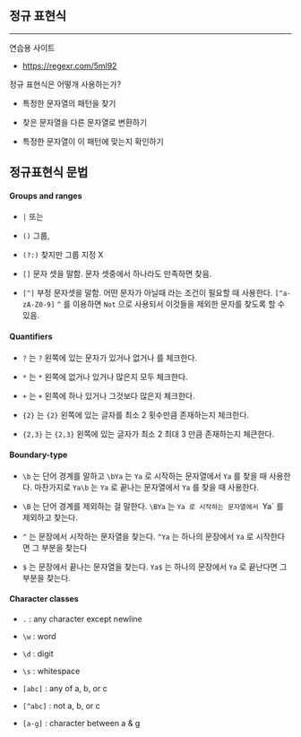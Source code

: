 ## 정규 표현식 


***

연습용 사이트

- https://regexr.com/5ml92

정규 표현식은 어떻개 사용하는가?
- 특정한 문자열의 패턴을 찾기

- 찾은 문자열을 다른 문자열로 변환하기

- 특정한 문자열이 이 패턴에 맞는지 확인하기 

## 정규표현식 문법 

#### Groups and ranges 

- `|` 또는 

- `()` 그룹, 

- `(?:)` 찾지만 그룹 지정 X
 
- `[]` 문자 셋을 말함. 문자 셋중에서 하나라도 만족하면 찾음. 

- `[^]` 부정 문자셋을 말함. 어떤 문자가 아닐때 라는 조건이 필요할 때 사용한다. `[^a-zA-Z0-9]` `^` 를 이용하면 `Not` 으로 사용되서 
  이것들을 제외한 문자를 찾도록 할 수 있음.
  

#### Quantifiers

- `?` 는 `?` 왼쪽에 있는 문자가 있거나 없거나 를 체크한다. 

- `*` 는 `*` 왼쪽에 없거나 있거나 많은지 모두 체크한다. 

- `+` 는 `+` 왼쪽에 하나 있거나 그것보다 많은지 체크한다. 

- `{2}` 는 `{2}` 왼쪽에 있는 글자를 최소 2 횟수만큼 존재하는지 체크한다.   

- `{2,3}` 는 `{2,3}` 왼쪽에 있는 글자가 최소 2 최대 3 만큼 존재하는지 체큰한다. 

#### Boundary-type

- `\b` 는 단어 경계를 말하고 `\bYa` 는 `Ya` 로 시작하는 문자열에서 `Ya` 를 찾을 때 사용한다. 
마찬가지로 `Ya\b` 는 `Ya` 로 끝나는 문자열에서 `Ya` 를 찾을 때 사용한다. 

- `\B` 는 단어 경계를 제외하는 걸 말한다. `\BYa` 는 `Ya 로 시작하는 문자열에서 `Ya` 를 제외하고 찾는다.

- `^` 는 문장에서 시작하는 문자열을 찾는다. `^Ya` 는 하나의 문장에서 `Ya` 로 시작한다면 그 부분을 찾는다

- `$` 는 문장에서 끝나는 문자열을 찾는다. `Ya$` 는 하나의 문장에서 `Ya` 로 끝난다면 그 부분을 찾는다. 

#### Character classes

- `.`  : any character except newline  

- `\w` : word

- `\d` : digit

- `\s` : whitespace

- `[abc]` : any of a, b, or c

- `[^abc]` : not a, b, or c

- `[a-g]` : character between a & g



  
  
